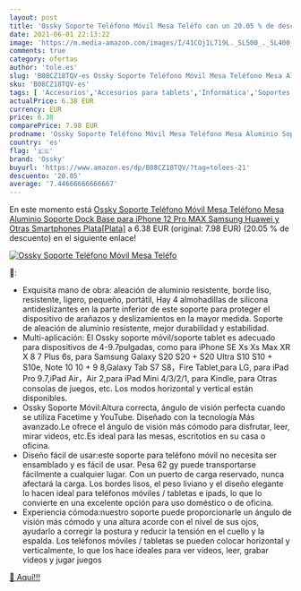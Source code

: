 ```yaml
---
layout: post
title: 'Ossky Soporte Teléfono Móvil Mesa Teléfo con un 20.05 % de descuento'
date: 2021-06-01 22:13:22
image: 'https://m.media-amazon.com/images/I/41COj1L719L._SL500_._SL400_.jpg'
comments: true
category: ofertas
author: 'tole.es'
slug: 'B08CZ18TQV-es Ossky Soporte Teléfono Móvil Mesa Teléfono Mesa Aluminio...'
sku: 'B08CZ18TQV-es'
tags: [ 'Accesorios','Accesorios para tablets','Informática','Soportes para tablets','iphone','ossky', ]
actualPrice: 6.38 EUR
currency: EUR
price: 6.38
comparePrice: 7.98 EUR
prodname: 'Ossky Soporte Teléfono Móvil Mesa Teléfono Mesa Aluminio Soporte Dock Base para iPhone 12 Pro MAX Samsung  Huawei  y Otras Smartphones  Plata[Plata]'
country: 'es'
flag: '🇪🇸'
brand: 'Ossky'
buyurl: 'https://www.amazon.es/dp/B08CZ18TQV/?tag=tolees-21'
descuento: '20.05'
average: '7.44666666666667'
---
```


En este momento está [Ossky Soporte Teléfono Móvil Mesa Teléfono Mesa Aluminio Soporte Dock Base para iPhone 12 Pro MAX Samsung  Huawei  y Otras Smartphones  Plata[Plata]](https://www.amazon.es/dp/B08CZ18TQV/?tag=tolees-21) a 6.38 EUR (original: 7.98 EUR) (20.05 %  de descuento) en el siguiente enlace!

[![Ossky Soporte Teléfono Móvil Mesa Teléfo](https://m.media-amazon.com/images/I/41COj1L719L._SL500_._SL400_.jpg)](https://www.amazon.es/dp/B08CZ18TQV/?tag=tolees-21)

🔎:

- Exquisita mano de obra: aleación de aluminio resistente, borde liso, resistente, ligero, pequeño, portátil, Hay 4 almohadillas de silicona antideslizantes en la parte inferior de este soporte para proteger el dispositivo de arañazos y deslizamientos en la mayor medida. Soporte de aleación de aluminio resistente, mejor durabilidad y estabilidad.
- Multi-aplicación: El Ossky soporte móvil/soporte tablet es adecuado para dispositivos de 4-9.7pulgadas, como para iPhone SE Xs Xs Max XR X 8 7 Plus 6s, para Samsung Galaxy S20 S20 + S20 Ultra S10 S10 + S10e, Note 10 10 + 9 8,Galaxy Tab S7 S8，Fire Tablet,para LG, para iPad Pro 9.7,iPad Air，Air 2,para iPad Mini 4/3/2/1, para Kindle, para Otras consolas de juegos, etc. Los modos horizontal y vertical están disponibles.
- Ossky Soporte Móvil:Altura correcta, ángulo de visión perfecta cuando se utiliza Facetime y YouTube. Diseñado con la tecnología Más avanzado.Le ofrece el ángulo de visión más cómodo para disfrutar, leer, mirar videos, etc.Es ideal para las mesas, escritotios en su casa o oficina.
- Diseño fácil de usar:este soporte para teléfono móvil no necesita ser ensamblado y es fácil de usar. Pesa 62 gy puede transportarse fácilmente a cualquier lugar. Con un puerto de carga reservado, nunca afectará la carga. Los bordes lisos, el peso liviano y el diseño elegante lo hacen ideal para teléfonos móviles / tabletas e ipads, lo que lo convierte en una excelente opción para uso doméstico o de oficina.
- Experiencia cómoda:nuestro soporte puede proporcionarle un ángulo de visión más cómodo y una altura acorde con el nivel de sus ojos, ayudarlo a corregir la postura y reducir la tensión en el cuello y la espalda. Los teléfonos móviles / tabletas se pueden colocar horizontal y verticalmente, lo que los hace ideales para ver videos, leer, grabar videos y jugar juegos

[🛒 Aquí!!!](https://www.amazon.es/dp/B08CZ18TQV/?tag=tolees-21)
